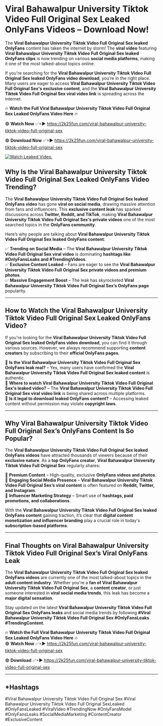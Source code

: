 # Viral Bahawalpur University Tiktok Video Full Original Sex Leaked OnlyFans Videos – Download Now!

The **Viral Bahawalpur University Tiktok Video Full Original Sex leaked OnlyFans** content has taken the internet by storm! The **viral video** featuring **Viral Bahawalpur University Tiktok Video Full Original Sex leaked OnlyFans clips** is now trending on various **social media platforms**, making it one of the most talked-about topics online.  

If you're searching for the **Viral Bahawalpur University Tiktok Video Full Original Sex leaked OnlyFans video download**, you’re in the right place. Many users are eager to access **Viral Bahawalpur University Tiktok Video Full Original Sex's exclusive content**, and the **Viral Bahawalpur University Tiktok Video Full Original Sex viral video link** is spreading across the internet.  

🔥 **Watch the Full Viral Bahawalpur University Tiktok Video Full Original Sex Leaked OnlyFans Video Here** 🔥  

🟢 **Watch Now** ✅=► https://2k25fun.com/viral-bahawalpur-university-tiktok-video-full-original-sex

🟢 **Download Now** ✅=► https://2k25fun.com/viral-bahawalpur-university-tiktok-video-full-original-sex

[![Watch Leaked Video.](https://miro.medium.com/v2/resize:fit:828/format:webp/1*cilzJN44JGOrTw9NJCrNHA.gif "Watch Leaked Video")](https://2k25fun.com/viral-bahawalpur-university-tiktok-video-full-original-sex)

## **Why Is the Viral Bahawalpur University Tiktok Video Full Original Sex Leaked OnlyFans Video Trending?**  

The **Viral Bahawalpur University Tiktok Video Full Original Sex leaked OnlyFans video** has gone **viral on social media**, drawing massive attention from fans and influencers. This **exclusive content leak** has sparked discussions across **Twitter, Reddit, and TikTok**, making **Viral Bahawalpur University Tiktok Video Full Original Sex's private videos** one of the most searched topics in the **OnlyFans community**.  

Here’s why people are talking about **Viral Bahawalpur University Tiktok Video Full Original Sex leaked OnlyFans content**:  

✅ **Trending on Social Media** – The **Viral Bahawalpur University Tiktok Video Full Original Sex viral video** is dominating **hashtags like #OnlyFansLeaks and #TrendingVideos**.  
✅ **Exclusive Content Leaked** – Fans are eager to see the **Viral Bahawalpur University Tiktok Video Full Original Sex private videos and premium photos**.  
✅ **Massive Engagement Boost** – The leak has skyrocketed **Viral Bahawalpur University Tiktok Video Full Original Sex’s OnlyFans page** popularity.  

---

## **How to Watch the Viral Bahawalpur University Tiktok Video Full Original Sex Leaked OnlyFans Video?**  

If you're looking for the **Viral Bahawalpur University Tiktok Video Full Original Sex leaked OnlyFans video download**, you can find it through various sources. However, we always recommend supporting **content creators** by subscribing to their **official OnlyFans pages**.  

🔹 **Is the Viral Bahawalpur University Tiktok Video Full Original Sex OnlyFans leak real?** – Yes, many users have confirmed the **Viral Bahawalpur University Tiktok Video Full Original Sex leaked content** is authentic.  
🔹 **Where to watch Viral Bahawalpur University Tiktok Video Full Original Sex's leaked video?** – The **Viral Bahawalpur University Tiktok Video Full Original Sex viral video link** is being shared across multiple platforms.  
🔹 **Is it legal to download leaked OnlyFans content?** – Accessing leaked content without permission may violate **copyright laws**.  

---

## **Why Viral Bahawalpur University Tiktok Video Full Original Sex’s OnlyFans Content Is So Popular?**  

The **Viral Bahawalpur University Tiktok Video Full Original Sex leaked OnlyFans videos** have attracted thousands of viewers because of their **exclusive nature**. As a **top OnlyFans creator**, **Viral Bahawalpur University Tiktok Video Full Original Sex** regularly shares:  

📌 **Premium Content** – High-quality, exclusive **OnlyFans videos and photos**.  
📌 **Engaging Social Media Presence** – **Viral Bahawalpur University Tiktok Video Full Original Sex’s viral content** is often featured on **Reddit, Twitter, and Instagram**.  
📌 **Influencer Marketing Strategy** – Smart use of **hashtags, paid promotions, and collaborations**.  

With the **Viral Bahawalpur University Tiktok Video Full Original Sex leaked OnlyFans content** gaining traction, it’s clear that **digital content monetization and influencer branding** play a crucial role in today's **subscription-based platforms**.  

---

## **Final Thoughts on Viral Bahawalpur University Tiktok Video Full Original Sex’s Viral OnlyFans Leak**  

The **Viral Bahawalpur University Tiktok Video Full Original Sex leaked OnlyFans videos** are currently one of the most talked-about topics in the **adult content industry**. Whether you're a **fan of Viral Bahawalpur University Tiktok Video Full Original Sex**, a **content creator**, or just someone interested in **viral social media trends**, this leak has become a **major digital sensation**.  

Stay updated on the latest **Viral Bahawalpur University Tiktok Video Full Original Sex OnlyFans leaks** and social media trends by following **#Viral Bahawalpur University Tiktok Video Full Original Sex #OnlyFansLeaks #TrendingContent**.  

🔥 **Watch the Full Viral Bahawalpur University Tiktok Video Full Original Sex Leaked OnlyFans Video Here** 🔥  
🟢 **Watch Now** ✅=► https://2k25fun.com/viral-bahawalpur-university-tiktok-video-full-original-sex

🟢 **Download** ✅=► https://2k25fun.com/viral-bahawalpur-university-tiktok-video-full-original-sex

---

## *Hashtags
#Viral Bahawalpur University Tiktok Video Full Original Sex #Viral Bahawalpur University Tiktok Video Full Original SexLeaked #OnlyFansLeaked #ViralVideo #TrendingNow #OnlyFansModel #OnlyFansLeaks #SocialMediaMarketing #ContentCreator #ExclusiveContent  